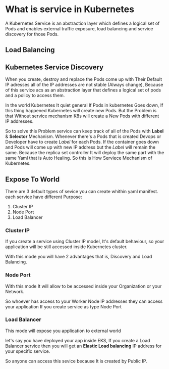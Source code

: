 # What is service in Kubernetes
A Kubernetes Service is an abstraction layer which defines a logical set of Pods and enables external traffic exposure, load balancing and service discovery for those Pods.

## Load Balancing

## Kubernetes Service Discovery

When you create, destroy and replace the Pods come up with Their Default IP adresses all of the IP addresses are not stable (Always change), Because of this service acs as an abstraction layer that defines a logical set of pods and a policy to access them.

In the world Kubernetes It quiet general If Pods in kubernetes Goes down, If this thing happened Kubernetes will create new Pods. But the Problem is that Without service mechanism K8s will create a New Pods with different IP addresses.

So to solve this Problem service can keep track of all of the Pods with **Label** & **Selector** Mechanism. Whenever there's a Pods that is created Devops or Developer have to create *Label* for each Pods. If the container goes down and Pods will come up with new IP address but the *Label* will remain the same. Because the replica set controller It will deploy the same part with the same Yaml that is Auto Healing. So this is How Serviece Mechanism of Kubernetes.


## Expose To World
There are 3 default types of sevice you can create whithin yaml manifest. each service have different Purpose:
1. Cluster IP
2. Node Port
3. Load Balancer
 
### Cluster IP
If you create a service using Cluster IP model, It's default behaviour, so your application will be still accessed inside Kubernetes cluster.

With this mode you will have 2 advantages that is, Discovery and Load Balancing.

### Node Port 
With this mode It will allow to be accessed inside your Organization or your Network.

So whoever has access to your Worker Node IP addresses they can access your application If you create service as type Node Port

### Load Balancer
This mode will expose you application to external world 

let's say you have deployed your app inside EKS, If you create a Load Balancer service then you will get an **Elastic Load balancing** IP address for your specific service. 

So anyone can access this sevice because It is created by Public IP.
